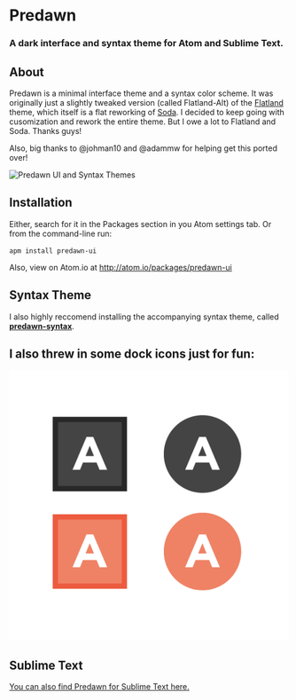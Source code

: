 # Predawn

### A dark interface and syntax theme for Atom and Sublime Text.

## About

Predawn is a minimal interface theme and a syntax color scheme. It was originally just a slightly tweaked version (called Flatland-Alt) of the [Flatland](https://github.com/thinkpixellab/flatland) theme, which itself is a flat reworking of [Soda](https://github.com/buymeasoda/soda-theme/). I decided to keep going with cusomization and rework the entire theme. But I owe a lot to Flatland and Soda. Thanks guys!

Also, big thanks to @johman10 and @adammw for helping get this ported over!

![Predawn UI and Syntax Themes](https://raw.githubusercontent.com/jamiewilson/predawn-ui/master/images/predawn-atom.png)


## Installation

Either, search for it in the Packages section in you Atom settings tab. Or from the command-line run:

	apm install predawn-ui

Also, view on Atom.io at http://atom.io/packages/predawn-ui

## Syntax Theme
I also highly reccomend installing the accompanying syntax theme, called [**predawn-syntax**](https://github.com/jamiewilson/predawn-syntax).

## I also threw in some dock icons just for fun:
![Atom Predawn Dock Icons](/dock-icons/atom-predawn-dock-icons.png)

## Sublime Text
[You can also find Predawn for Sublime Text here.](https://github.com/jamiewilson/predawn)
